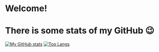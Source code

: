 # Welcome!
# There is some stats of my GitHub 😉

[![My GitHub stats](https://github-readme-stats.vercel.app/api/pin/?username=AllaYefremova&show_icons=true&theme=dark&hide=issues,stars)](https://github.com/AllaYefremova) 
[![Top Langs](https://github-readme-stats.vercel.app/api/pin/top-langs/?username=AllaYefremova&show_icons=true&theme=dark&layout=compact&hide=handlebars)](https://github.com/AllaYefremova)
